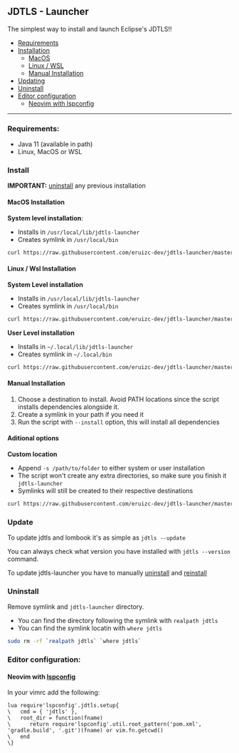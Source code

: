 ## JDTLS - Launcher

The simplest way to install and launch Eclipse's JDTLS!!

 - [Requirements](#requirements)
 - [Installation](#installation)
    - [MacOS](#macos-installation)
    - [Linux / WSL](#linux-%2F-wsl-installation)
    - [Manual Installation](#manual-installation)
 - [Updating](#updating)
 - [Uninstall](#uninstall)
 - [Editor configuration](#editor-configuration)
    - [Neovim with lspconfig](#neovim-with-lspconfig)

---

### Requirements:

 - Java 11 (available in path)
 - Linux, MacOS or WSL

### Install

**IMPORTANT:** [uninstall](#uninstall) any previous installation

#### MacOS Installation

**System level installation**:
 - Installs in `/usr/local/lib/jdtls-launcher`
 - Creates symlink in `/usr/local/bin`

```sh
curl https://raw.githubusercontent.com/eruizc-dev/jdtls-launcher/master/install.sh | bash
```

#### Linux / Wsl Installation

**System Level installation**
 - Installs in `/usr/local/lib/jdtls-launcher`
 - Creates symlink in `/usr/local/bin`

```sh
curl https://raw.githubusercontent.com/eruizc-dev/jdtls-launcher/master/install.sh | sudo bash
```

**User Level installation**
 - Installs in `~/.local/lib/jdtls-launcher`
 - Creates symlink in `~/.local/bin`

```sh
curl https://raw.githubusercontent.com/eruizc-dev/jdtls-launcher/master/install.sh | bash
```

#### Manual Installation

 1. Choose a destination to install. Avoid PATH locations since the script
    installs dependencies alongside it.
 2. Create a symlink in your path if you need it
 3. Run the script with `--install` option, this will install all dependencies

#### Aditional options

**Custom location**
 - Append `-s /path/to/folder` to either system or user installation
 - The script won't create any extra directories, so make sure you finish it
`jdtls-launcher`
 - Symlinks will still be created to their respective destinations

```sh
curl https://raw.githubusercontent.com/eruizc-dev/jdtls-launcher/master/install.sh | sudo bash -s /usr/lib/jdtls-launcher
```

### Update

To update jdtls and lombook it's as simple as `jdtls --update`

You can always check what version you have installed with `jdtls --version`
command.

To update jdtls-launcher you have to manually [uninstall](#uninstall) and
[reinstall](#install)

### Uninstall

Remove symlink and `jdtls-launcher` directory.
 - You can find the directory following the symlink with `realpath jdtls`
 - You can find the symlink locatin with `where jdtls`

```bash
sudo rm -rf `realpath jdtls` `where jdtls`
```

### Editor configuration:

#### Neovim with [lspconfig](https://github.com/neovim/nvim-lspconfig)

In your vimrc add the following:

```vim
lua require'lspconfig'.jdtls.setup{
\   cmd = { 'jdtls' },
\   root_dir = function(fname)
\      return require'lspconfig'.util.root_pattern('pom.xml', 'gradle.build', '.git')(fname) or vim.fn.getcwd()
\   end
\}
```
